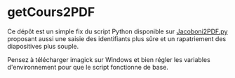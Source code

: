 # getCours2PDF

Ce dépôt est un simple fix du script Python disponible sur [Jacoboni2PDF.py](https://github.com/El-gitano/L3-SPI20132014/blob/master/Projets%20persos%20%26%20Autres/jacoboni2pdf.py) 
proposant aussi une saisie des identifiants plus sûre et un rapatriement des diapositives plus souple.

Pensez à télécharger imagick sur Windows et bien régler les variables d'environnement pour que le script fonctionne de base.
